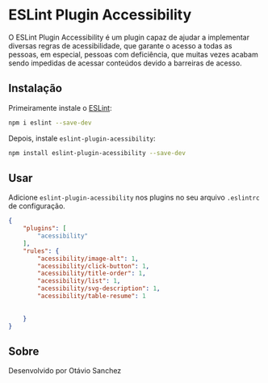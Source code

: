# ESLint Plugin Accessibility

O ESLint Plugin Accessibility é um plugin capaz de ajudar a implementar diversas regras de acessibilidade, que garante o acesso a todas as pessoas, em especial, pessoas com deficiência, que muitas vezes acabam sendo impedidas de acessar conteúdos devido a barreiras de acesso.

## Instalação

Primeiramente instale o [ESLint](https://eslint.org/):

```sh
npm i eslint --save-dev
```

Depois, instale `eslint-plugin-acessibility`:

```sh
npm install eslint-plugin-acessibility --save-dev
```

## Usar

Adicione `eslint-plugin-acessibility` nos plugins no seu arquivo `.eslintrc` de configuração.

```json
{
    "plugins": [
        "acessibility"
    ],
    "rules": {
        "acessibility/image-alt": 1,
        "acessibility/click-button": 1,
        "acessibility/title-order": 1,
        "acessibility/list": 1,
        "acessibility/svg-description": 1,
        "acessibility/table-resume": 1
        
       
    }
}
```

## Sobre 

Desenvolvido por Otávio Sanchez